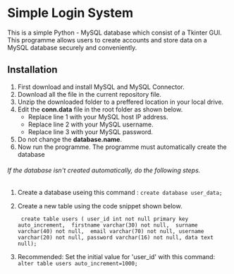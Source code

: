 # Simple Login System

This is a simple Python - MySQL database which consist of a Tkinter GUI. This programme allows users to create accounts and store data on a MySQL database securely and conveniently. 

## Installation
1. First download and install MySQL and MySQL Connector.
2. Download all the file in the current repository file.
3. Unzip the downloaded folder to a preffered location in your local drive.
4. Edit the **conn.data** file in the root folder as shown below.
    - Replace line 1 with your MySQL host IP address.
    - Replace line 2 with your MySQL username.
    - Replace line 3 with your MySQL password.
5. Do not change the **database.name**.
6. Now run the programme. The programme must automatically create the database

###### If the database isn't created automatically, do the following steps.

1. Create a database useing this command : `create database user_data;`
2. Create a new table using the code snippet shown below.

   ` create table users (
      user_id int not null primary key auto_increment, 
      firstname varchar(30) not null, 
      surname varchar(40) not null, 
      email varchar(70) not null,
      username varchar(20) not null,
      password varchar(16) not null,
      data text null);`

3. Recommended: Set the initial value for 'user_id' with this command:  `alter table users auto_increment=1000; `
